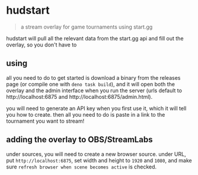 # hudstart
> a stream overlay for game tournaments using start.gg

hudstart will pull all the relevant data from the start.gg api and fill out the overlay, so you don't have to

## using
all you need to do to get started is download a binary from the releases page (or compile one with `deno task build`), and it will open both the overlay and the admin interface when you run the server (urls default to http://localhost:6875 and http://localhost:6875/admin.html).

you will need to generate an API key when you first use it, which it will tell you how to create. then all you need to do is paste in a link to the tournament you want to stream!

## adding the overlay to OBS/StreamLabs
under sources, you will need to create a new browser source. under URL, put `http://localhost:6875`, set width and height to `1920` and `1080`, and make sure `refresh browser when scene becomes active` is checked.
